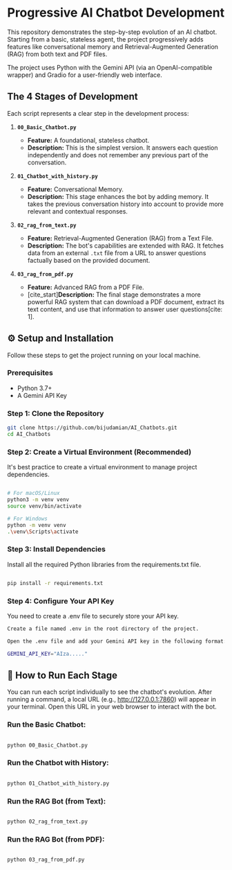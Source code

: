 # Progressive AI Chatbot Development

This repository demonstrates the step-by-step evolution of an AI chatbot. Starting from a basic, stateless agent, the project progressively adds features like conversational memory and Retrieval-Augmented Generation (RAG) from both text and PDF files.

The project uses Python with the Gemini API (via an OpenAI-compatible wrapper) and Gradio for a user-friendly web interface.

## The 4 Stages of Development

Each script represents a clear step in the development process:

1.  **`00_Basic_Chatbot.py`**
    * **Feature:** A foundational, stateless chatbot.
    * **Description:** This is the simplest version. It answers each question independently and does not remember any previous part of the conversation.

2.  **`01_Chatbot_with_history.py`**
    * **Feature:** Conversational Memory.
    * **Description:** This stage enhances the bot by adding memory. It takes the previous conversation history into account to provide more relevant and contextual responses.

3.  **`02_rag_from_text.py`**
    * **Feature:** Retrieval-Augmented Generation (RAG) from a Text File.
    * **Description:** The bot's capabilities are extended with RAG. It fetches data from an external `.txt` file from a URL to answer questions factually based on the provided document.

4.  **`03_rag_from_pdf.py`**
    * **Feature:** Advanced RAG from a PDF File.
    * [cite_start]**Description:** The final stage demonstrates a more powerful RAG system that can download a PDF document, extract its text content, and use that information to answer user questions[cite: 1].

## ⚙️ Setup and Installation

Follow these steps to get the project running on your local machine.

### Prerequisites
* Python 3.7+
* A Gemini API Key

### Step 1: Clone the Repository
```bash
git clone https://github.com/bijudamian/AI_Chatbots.git
cd AI_Chatbots
```

### Step 2: Create a Virtual Environment (Recommended)
It's best practice to create a virtual environment to manage project dependencies.

```Bash

# For macOS/Linux
python3 -m venv venv
source venv/bin/activate

# For Windows
python -m venv venv
.\venv\Scripts\activate
```

### Step 3: Install Dependencies
Install all the required Python libraries from the requirements.txt file.

```Bash

pip install -r requirements.txt
```
### Step 4: Configure Your API Key
You need to create a .env file to securely store your API key.
```bash
Create a file named .env in the root directory of the project.

Open the .env file and add your Gemini API key in the following format:

GEMINI_API_KEY="AIza....."
```

## 🚀 How to Run Each Stage
You can run each script individually to see the chatbot's evolution. After running a command, a local URL (e.g., http://127.0.0.1:7860) will appear in your terminal. Open this URL in your web browser to interact with the bot.

### Run the Basic Chatbot:

```Bash

python 00_Basic_Chatbot.py

```
### Run the Chatbot with History:
```Bash

python 01_Chatbot_with_history.py

```
### Run the RAG Bot (from Text):
```Bash

python 02_rag_from_text.py

```
### Run the RAG Bot (from PDF):
```Bash

python 03_rag_from_pdf.py
```
